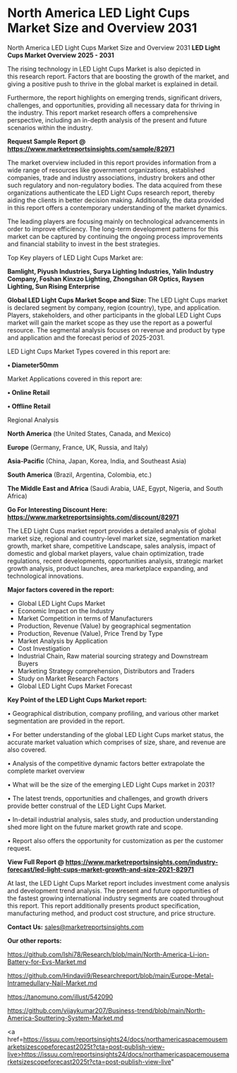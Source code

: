 # North America LED Light Cups Market Size and Overview 2031
North America LED Light Cups Market Size and Overview 2031
<Strong> LED Light Cups Market Overview 2025 - 2031</strong>

The rising technology in LED Light Cups Market is also depicted in this research report. Factors that are boosting the growth of the market, and giving a positive push to thrive in the global market is explained in detail.

Furthermore, the report highlights on emerging trends, significant drivers, challenges, and opportunities, providing all necessary data for thriving in the industry. This report market research offers a comprehensive perspective, including an in-depth analysis of the present and future scenarios within the industry.

<strong>Request Sample Report @ <a href=https://www.marketreportsinsights.com/sample/82971>https://www.marketreportsinsights.com/sample/82971</a></strong>

The market overview included in this report provides information from a wide range of resources like government organizations, established companies, trade and industry associations, industry brokers and other such regulatory and non-regulatory bodies. The data acquired from these organizations authenticate the LED Light Cups research report, thereby aiding the clients in better decision making. Additionally, the data provided in this report offers a contemporary understanding of the market dynamics.

The leading players are focusing mainly on technological advancements in order to improve efficiency. The long-term development patterns for this market can be captured by continuing the ongoing process improvements and financial stability to invest in the best strategies.

Top Key players of LED Light Cups Market are:

<strong>Bamlight, Piyush Industries, Surya Lighting Industries, Yalin Industry Company, Foshan Kinxzo Lighting, Zhongshan GR Optics, Raysen Lighting, Sun Rising Enterprise</strong>

<strong><b>Global LED Light Cups Market Scope and Size:</b></strong>
The LED Light Cups market is declared segment by company, region (country), type, and application. Players, stakeholders, and other participants in the global LED Light Cups market will gain the market scope as they use the report as a powerful resource. The segmental analysis focuses on revenue and product by type and application and the forecast period of 2025-2031.

LED Light Cups Market Types covered in this report are:

<strong>• Diameter50mm</strong>

Market Applications covered in this report are:

<strong>• Online Retail

• Offline Retail</strong> 

Regional Analysis

<strong>North America</strong> (the United States, Canada, and Mexico)

<strong>Europe</strong> (Germany, France, UK, Russia, and Italy)

<strong>Asia-Pacific</strong> (China, Japan, Korea, India, and Southeast Asia)

<strong>South America</strong> (Brazil, Argentina, Colombia, etc.)

<strong>The Middle East and Africa</strong> (Saudi Arabia, UAE, Egypt, Nigeria, and South Africa)

<strong>Go For Interesting Discount Here: <a href=https://www.marketreportsinsights.com/discount/82971>https://www.marketreportsinsights.com/discount/82971</a></strong>

The LED Light Cups market report provides a detailed analysis of global market size, regional and country-level market size, segmentation market growth, market share, competitive Landscape, sales analysis, impact of domestic and global market players, value chain optimization, trade regulations, recent developments, opportunities analysis, strategic market growth analysis, product launches, area marketplace expanding, and technological innovations.

<strong><b>Major factors covered in the report:</b></strong>
<ul>
  <li>Global LED Light Cups Market </li>
  <li>Economic Impact on the Industry</li>
  <li>Market Competition in terms of Manufacturers</li>
  <li>Production, Revenue (Value) by geographical segmentation</li>
  <li>Production, Revenue (Value), Price Trend by Type</li>
  <li>Market Analysis by Application</li>
  <li>Cost Investigation</li>
  <li>Industrial Chain, Raw material sourcing strategy and Downstream Buyers</li>
  <li>Marketing Strategy comprehension, Distributors and Traders</li>
  <li>Study on Market Research Factors</li>
  <li>Global LED Light Cups Market Forecast</li>
</ul>

<strong><b>Key Point of the LED Light Cups Market report:</b></strong>

• Geographical distribution, company profiling, and various other market segmentation are provided in the report.

• For better understanding of the global LED Light Cups market status, the accurate market valuation which comprises of size, share, and revenue are also covered.

• Analysis of the competitive dynamic factors better extrapolate the complete market overview

• What will be the size of the emerging LED Light Cups market in 2031?

• The latest trends, opportunities and challenges, and growth drivers provide better construal of the LED Light Cups Market.

• In-detail industrial analysis, sales study, and production understanding shed more light on the future market growth rate and scope.

• Report also offers the opportunity for customization as per the customer request.

<strong><b>View Full Report @ <a href=https://www.marketreportsinsights.com/industry-forecast/led-light-cups-market-growth-and-size-2021-82971>https://www.marketreportsinsights.com/industry-forecast/led-light-cups-market-growth-and-size-2021-82971</a></b></strong>


At last, the LED Light Cups Market report includes investment come analysis and development trend analysis. The present and future opportunities of the fastest growing international industry segments are coated throughout this report. This report additionally presents product specification, manufacturing method, and product cost structure, and price structure.

<strong>Contact Us:</strong>
sales@marketreportsinsights.com

<strong>Our other reports:</strong>

<a href=https://github.com/Ishi78/Research/blob/main/North-America-Li-ion-Battery-for-Evs-Market.md>https://github.com/Ishi78/Research/blob/main/North-America-Li-ion-Battery-for-Evs-Market.md</a>

<a href=https://github.com/Hindavii9/Researchreport/blob/main/Europe-Metal-Intramedullary-Nail-Market.md>https://github.com/Hindavii9/Researchreport/blob/main/Europe-Metal-Intramedullary-Nail-Market.md</a>

<a href=https://tanomuno.com/illust/542090>https://tanomuno.com/illust/542090</a>

<a href=https://github.com/vijaykumar207/Business-trend/blob/main/North-America-Sputtering-System-Market.md>https://github.com/vijaykumar207/Business-trend/blob/main/North-America-Sputtering-System-Market.md</a>

<a href=https://issuu.com/reportsinsights24/docs/northamericaspacemousemarketsizescopeforecast2025t?cta=post-publish-view-live>https://issuu.com/reportsinsights24/docs/northamericaspacemousemarketsizescopeforecast2025t?cta=post-publish-view-live</a>"
